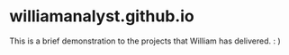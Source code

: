 # williamanalyst.github.io
This is a brief demonstration to the projects that William has delivered. : )
